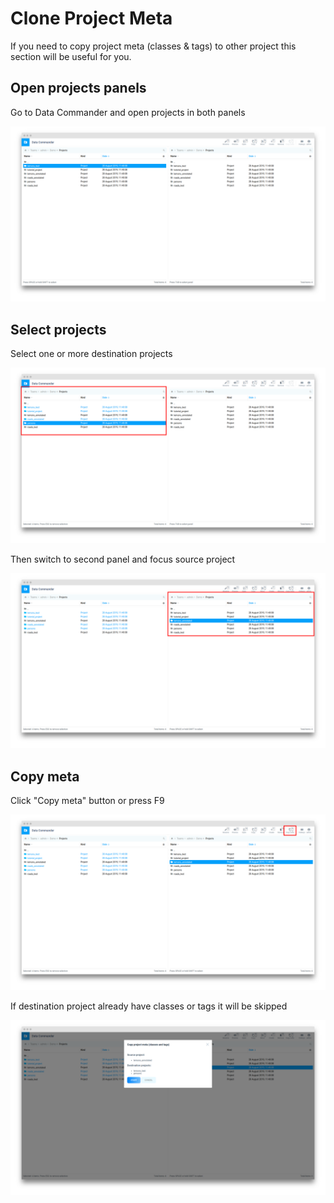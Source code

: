 # Clone Project Meta

If you need to copy project meta (classes & tags) to other project this section will be useful for you.

## Open projects panels

Go to Data Commander and open projects in both panels

![](dc-projects.png)

## Select projects

Select one or more destination projects

![](dc-copy-meta-dst.png)

Then switch to second panel and focus source project

![](dc-copy-meta-src.png)

## Copy meta

Click "Copy meta" button or press F9

![](dc-copy-meta-btn.png)

If destination project already have classes or tags it will be skipped

![](dc-copy-meta-dialog.png)
